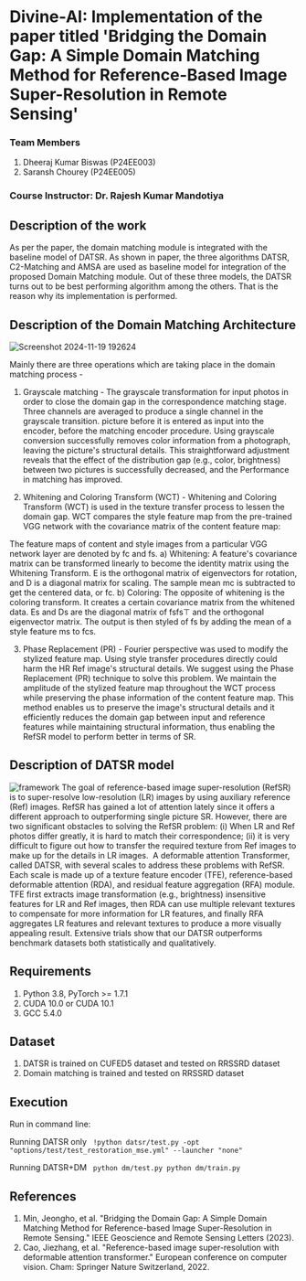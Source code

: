 # Divine-AI: Implementation of the paper titled 'Bridging the Domain Gap: A Simple Domain Matching Method for Reference-Based Image Super-Resolution in Remote Sensing'

### Team Members
1. Dheeraj Kumar Biswas (P24EE003) 
2. Saransh Chourey (P24EE005) 

### Course Instructor: Dr. Rajesh Kumar Mandotiya

## Description of the work
As per the paper, the domain matching module is integrated with the baseline model of DATSR. As shown in paper, the three algorithms DATSR, C2-Matching and AMSA are used as baseline model for integration of the proposed Domain Matching module. Out of these three models, the DATSR turns out to be best performing algorithm among the others.
That is the reason why its implementation is performed.

## Description of the Domain Matching Architecture

![Screenshot 2024-11-19 192624](https://github.com/user-attachments/assets/cbc91fa4-e6d1-4fb9-9eb0-0aadc489b1b9)

Mainly there are three operations which are taking place in the domain matching process - 
1. Grayscale matching - The grayscale transformation for input photos in order to close the domain gap in the correspondence matching stage. Three channels are averaged to produce a single channel in the grayscale transition. picture before it is entered as input into the encoder, before the matching encoder procedure. Using grayscale conversion successfully removes color information from a photograph, leaving the picture's structural details. This straightforward adjustment reveals that the effect of the distribution gap (e.g., color, brightness) between two pictures is successfully decreased, and the Performance in matching has improved.

2. Whitening and Coloring Transform (WCT) - Whitening and Coloring Transform (WCT) is used in the texture transfer process to lessen the domain gap. WCT compares the style feature map from the pre-trained VGG network with the covariance matrix of the content feature map:

The feature maps of content and style images from a particular VGG network layer are denoted by fc and fs. 
a) Whitening: A feature's covariance matrix can be transformed linearly to become the identity matrix using the Whitening Transform. E is the orthogonal matrix of eigenvectors for rotation, and D is a diagonal matrix for scaling. The sample mean mc is subtracted to get the centered data, or fc. 
b) Coloring: The opposite of whitening is the coloring transform. It creates a certain covariance matrix from the whitened data. Es and Ds are the diagonal matrix of fsfs⊤ and the orthogonal eigenvector matrix. The output is then styled of fs by adding the mean of a style feature ms to fcs.

3. Phase Replacement (PR) - Fourier perspective was used to modify the stylized feature map.
Using style transfer procedures directly could harm the HR Ref image's structural details. We suggest using the Phase Replacement (PR) technique to solve this problem. We maintain the amplitude of the stylized feature map throughout the WCT process while preserving the phase information of the content feature map. This method enables us to preserve the image's structural details and it efficiently reduces the domain gap between input and reference features while maintaining structural information, thus enabling the RefSR model to perform better in terms of SR.



## Description of DATSR model

![framework](https://github.com/user-attachments/assets/84afcf65-c014-4e9b-b7f1-d8adcd1f9046)
The goal of reference-based image super-resolution (RefSR) is to super-resolve low-resolution (LR) images by using auxiliary reference (Ref) images. RefSR has gained a lot of attention lately since it offers a different approach to outperforming single picture SR. However, there are two significant obstacles to solving the RefSR problem: (i) When LR and Ref photos differ greatly, it is hard to match their correspondence; (ii) it is very difficult to figure out how to transfer the required texture from Ref images to make up for the details in LR images.  A deformable attention Transformer, called DATSR, with several scales to address these problems with RefSR. Each scale is made up of a texture feature encoder (TFE), reference-based deformable attention (RDA), and residual feature aggregation (RFA) module. TFE first extracts image transformation (e.g., brightness) insensitive features for LR and Ref images, then RDA can use multiple relevant textures to compensate for more information for LR features, and finally RFA aggregates LR features and relevant textures to produce a more visually appealing result. Extensive trials show that our DATSR outperforms benchmark datasets both statistically and qualitatively.

## Requirements
1. Python 3.8, PyTorch >= 1.7.1
2. CUDA 10.0 or CUDA 10.1
3. GCC 5.4.0

## Dataset
1. DATSR is trained on CUFED5 dataset and tested on RRSSRD dataset
2. Domain matching is trained and tested on RRSSRD dataset

## Execution
Run in command line:

Running DATSR only
<code>
!python datsr/test.py -opt "options/test/test_restoration_mse.yml" --launcher "none"
</code>

Running DATSR+DM 
<code>
python dm/test.py 
python dm/train.py
</code>


## References 
1. Min, Jeongho, et al. "Bridging the Domain Gap: A Simple Domain Matching Method for Reference-based Image Super-Resolution in Remote Sensing." IEEE Geoscience and Remote Sensing Letters (2023).
2. Cao, Jiezhang, et al. "Reference-based image super-resolution with deformable attention transformer." European conference on computer vision. Cham: Springer Nature Switzerland, 2022.
